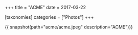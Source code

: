 +++
title = "ACME"
date = 2017-03-22

[taxonomies]
categories = ["Photos"]
+++

{{ snapshot(path="acme/acme.jpeg" description="ACME")}}
